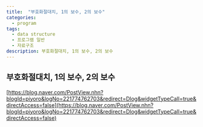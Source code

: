 ```yaml
---
title:  "부호화절대치, 1의 보수, 2의 보수"
categories:
  - program
tags:
  - data structure
  - 프로그램 일반
  - 자료구조
description: 부호화절대치, 1의 보수, 2의 보수
---
```


## 부호화절대치, 1의 보수, 2의 보수
[https://blog.naver.com/PostView.nhn?blogId=piyoro&logNo=221774762703&redirect=Dlog&widgetTypeCall=true&directAccess=false](https://blog.naver.com/PostView.nhn?blogId=piyoro&logNo=221774762703&redirect=Dlog&widgetTypeCall=true&directAccess=false)
